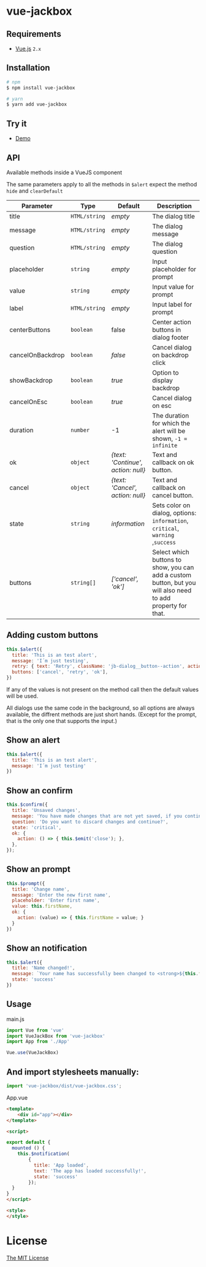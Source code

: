 # vue-jackbox

## Requirements
- [Vue.js](https://github.com/vuejs/vue) `2.x`  

## Installation
```bash
# npm
$ npm install vue-jackbox

# yarn
$ yarn add vue-jackbox
```

## Try it
- [Demo](https://ja1984.github.io/vue-jackbox/)

## API

Available methods inside a VueJS component

The same parameters apply to all the methods in `$alert` expect the method `hide` and `clearDefault`

Parameter | Type |Default| Description
--------- | ---- | ------|-----------
title | `HTML/string` | _empty_ | The dialog title
message | `HTML/string` | _empty_ | The dialog message
question | `HTML/string` | _empty_ | The dialog question
placeholder | `string` | _empty_ | Input placeholder for prompt
value | `string` | _empty_ | Input value for prompt
label | `HTML/string` | _empty_ | Input label for prompt
centerButtons | `boolean` | false | Center action buttons in dialog footer
cancelOnBackdrop | `boolean` | _false_ | Cancel dialog on backdrop click
showBackdrop | `boolean` | _true_ | Option to display backdrop
cancelOnEsc | `boolean` | _true_ | Cancel dialog on esc
duration | `number` | -1 | The duration for which the alert will be shown, `-1 = infinite`
ok | `object` | _{text: 'Continue', action: null}_ | Text and callback on ok button.
cancel | `object` | _{text: 'Cancel', action: null}_ | Text and callback on cancel button.
state | `string` | _information_ | Sets color on dialog, options: `information`, `critical`, `warning` ,`success`
buttons | `string[]` | _['cancel', 'ok']_ | Select which buttons to show, you can add a custom button, but you will also need to add property for that.



## Adding custom buttons
```javascript
this.$alert({
  title: 'This is an test alert',
  message: 'I´m just testing',
  retry: { text: 'Retry', className: 'jb-dialog__button--action', action: () => { this.doRetry(); } },
  buttons: ['cancel', 'retry', 'ok'],
})
```

If any of the values is not present on the method call then the default values will be used.

All dialogs use the same code in the background, so all options are always available, the diffrent methods are just short hands. (Except for the prompt, that is the only one that supports the input.)

## Show an alert
```javascript
this.$alert({
  title: 'This is an test alert',
  message: 'I´m just testing'
})
```
## Show an confirm
```javascript
this.$confirm({
  title: 'Unsaved changes',
  message: 'You have made changes that are not yet saved, if you continue these will get lost.',
  question: 'Do you want to discard changes and continue?',
  state: 'critical',
  ok: {
    action: () => { this.$emit('close'); },
  },
});
```
## Show an prompt
```javascript
this.$prompt({
  title: 'Change name',
  message: 'Enter the new first name',
  placeholder: 'Enter first name',
  value: this.firstName,
  ok: {
    action: (value) => { this.firstName = value; }
  }
})
```
## Show an notification
```javascript
this.$alert({
  title: 'Name changed!',
  message: `Your name has successfully been changed to <strong>${this.firstName}</strong>`,
  state: 'success'
})
```

## Usage

main.js

```javascript
import Vue from 'vue'
import VueJackBox from 'vue-jackbox'
import App from './App'

Vue.use(VueJackBox)
```
## And import stylesheets manually:
```javascript
import 'vue-jackbox/dist/vue-jackbox.css';
```
App.vue

```html
<template>
    <div id="app"></div>
</template>

<script>

export default {
  mounted () {
    this.$notification(
        {
          title: 'App loaded',
          text: 'The app has loaded successfully!',
          state: 'success'
        });
  }
}
</script>

<style>
</style>
```

# License

[The MIT License](http://opensource.org/licenses/MIT)